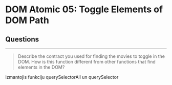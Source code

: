 # DOM Atomic 05: Toggle Elements of DOM Path

## Questions

---

> Describe the contract you used for finding the movies to toggle in the DOM. How is this function different from other functions that find elements in the DOM?

 izmantojis funkciju querySelectorAll un querySelector